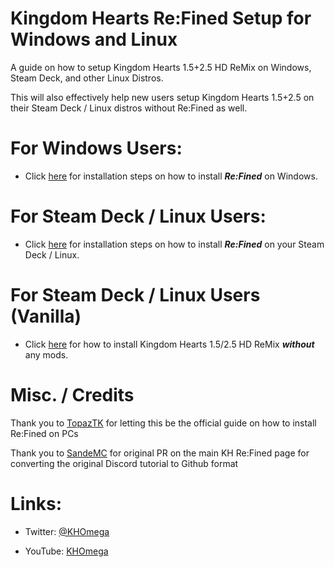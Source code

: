 # Kingdom Hearts Re:Fined Setup for Windows and Linux

A guide on how to setup Kingdom Hearts 1.5+2.5 HD ReMix on Windows, Steam Deck, and other Linux Distros.

This will also effectively help new users setup Kingdom Hearts 1.5+2.5 on their Steam Deck / Linux distros without Re:Fined as well. 

# For Windows Users:
- Click [here](https://github.com/KHOmega/KH-SteamDeck-Setup/blob/main/windows-setup.md) for installation steps on how to install ***Re:Fined*** on Windows.

# For Steam Deck / Linux Users:
- Click [here](https://github.com/KHOmega/KH-SteamDeck-Setup/blob/main/linux-setup.md) for installation steps on how to install ***Re:Fined*** on your Steam Deck / Linux.

# For Steam Deck / Linux Users (Vanilla)
- Click [here](https://github.com/KHOmega/KH-ReFined-Setup/blob/main/linux-setup-vanilla.md) for how to install Kingdom Hearts 1.5/2.5 HD ReMix ***without*** any mods.


# Misc. / Credits

Thank you to [TopazTK](https://github.com/TopazTK) for letting this be the official guide on how to install Re:Fined on PCs

Thank you to [SandeMC](https://github.com/SandeMC) for original PR on the main KH Re:Fined page for converting the original Discord tutorial to Github format

# Links: 

- Twitter: [@KHOmega](https://twitter.com/KHOmega)

- YouTube: [KHOmega](https://youtube.com/KHOmega)
